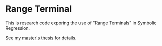 # Range Terminal
This is research code exporing the use of "Range Terminals" in
Symbolic Regression.

See my [master's thesis](https://scholarworks.uvm.edu/cgi/viewcontent.cgi?referer=https://scholar.google.com/&httpsredir=1&article=1805&context=graddis) for details.
